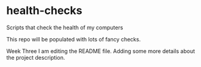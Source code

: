 # health-checks
Scripts that check the health of my computers

This repo will be populated with lots of fancy checks.


Week Three
I am editing the README file. Adding some more details about the project description.
